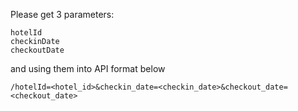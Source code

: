 

Please get 3 parameters:

```
hotelId
checkinDate
checkoutDate 
```

and using them into API format below 

```/hotelId=<hotel_id>&checkin_date=<checkin_date>&checkout_date=<checkout_date>```


